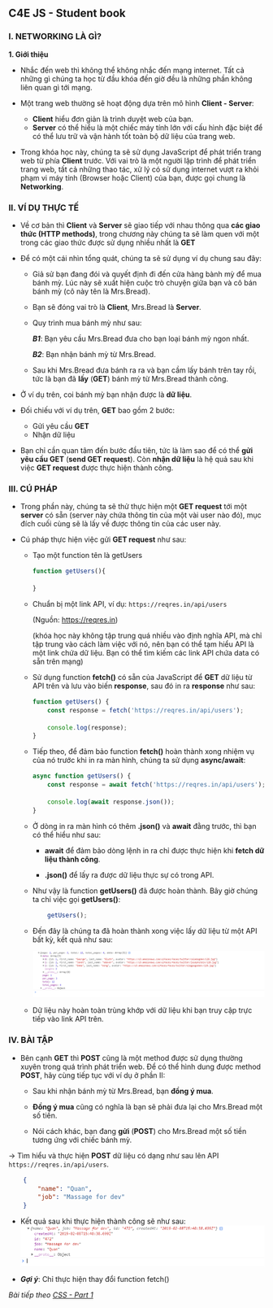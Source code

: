 ## C4E JS - Student book

### I. NETWORKING LÀ GÌ?
**1. Giới thiệu**

-   Nhắc đến web thì không thể không nhắc đến mạng internet. Tất cả những gì chúng ta học từ đầu khóa đến giờ đều là những phần không liên quan gì tới mạng.

-   Một trang web thường sẽ hoạt động dựa trên mô hình **Client - Server**:
    -   **Client** hiểu đơn giản là trình duyệt web của bạn.
    -   **Server** có thể hiểu là một chiếc máy tính lớn với cấu hình đặc biệt để có thể lưu trữ và vận hành tốt toàn bộ dữ liệu của trang web.

-   Trong khóa học này, chúng ta sẽ sử dụng JavaScript để phát triển trang web từ phía **Client** trước. Với vai trò là một người lập trình để phát triển trang web, tất cả những thao tác, xử lý có sử dụng internet vượt ra khỏi phạm vi máy tính (Browser hoặc Client) của bạn, được gọi chung là **Networking**.

### II. VÍ DỤ THỰC TẾ

-   Về cơ bản thì **Client** và **Server** sẽ giao tiếp với nhau thông qua **các giao thức (HTTP methods)**, trong chương này chúng ta sẽ làm quen với một trong các giao thức được sử dụng nhiều nhất là **GET**

-   Để có một cái nhìn tổng quát, chúng ta sẽ sử dụng ví dụ chung sau đây:

    -   Giả sử bạn đang đói và quyết định đi đến cửa hàng bành mỳ để mua bánh mỳ. Lúc này sẽ xuất hiện cuộc trò chuyện giữa bạn và cô bán bánh mỳ (cô này tên là Mrs.Bread).

    -   Bạn sẽ đóng vai trò là **Client**, Mrs.Bread là **Server**.

    -   Quy trình mua bánh mỳ như sau:

        ***B1***: Bạn yêu cầu Mrs.Bread đưa cho bạn loại bánh mỳ ngon nhất.

        ***B2***: Bạn nhận bánh mỳ từ Mrs.Bread.

    -   Sau khi Mrs.Bread đưa bánh ra ra và bạn cầm lấy bánh trên tay rồi, tức là bạn đã **lấy** (**GET**) bánh mỳ từ Mrs.Bread thành công.

-   Ở ví dụ trên, coi bánh mỳ bạn nhận được là **dữ liệu**.

-   Đối chiếu với ví dụ trên, **GET** bao gồm 2 bước:
    -   Gửi yêu cầu **GET**
    -   Nhận dữ liệu

-   Bạn chỉ cần quan tâm đến bước đầu tiên, tức là làm sao để có thể **gửi yêu cầu GET** (**send GET request**). Còn **nhận dữ liệu** là hệ quả sau khi việc **GET request** được thực hiện thành công.

### III. CÚ PHÁP

-   Trong phần này, chúng ta sẽ thử thực hiện một **GET request** tới một **server** có sẵn (server này chứa thông tin của một vài user nào đó), mục đích cuối cùng sẽ là lấy về được thông tin của các user này.

-   Cú pháp thực hiện việc gửi **GET request** như sau:
    -   Tạo một function tên là getUsers
        ```js
        function getUsers(){
            
        }
        ```

    -   Chuẩn bị một link API, ví dụ: `https://reqres.in/api/users`
    
        (Nguồn: https://reqres.in) 
        
        (khóa học này không tập trung quá nhiều vào định nghĩa API, mà chỉ tập trung vào cách làm việc với nó, nên bạn có thể tạm hiểu API là một link chứa dữ liệu. Bạn có thể tìm kiếm các link API chứa data có sẵn trên mạng)

    -   Sử dụng function **fetch()** có sẵn của JavaScript để **GET** dữ liệu từ API trên và lưu vào biến **response**, sau đó in ra **response** như sau:

        ```js
        function getUsers() {
            const response = fetch('https://reqres.in/api/users');

            console.log(response);
        }       
        ```

    -   Tiếp theo, để đảm bảo function **fetch()** hoàn thành xong nhiệm vụ của nó trước khi in ra màn hình, chúng ta sử dụng **async/await**:

        ```js
        async function getUsers() {
            const response = await fetch('https://reqres.in/api/users');

            console.log(await response.json());
        } 
        ```

    -   Ở dòng in ra màn hình có thêm **.json()** và **await** đằng trước, thì bạn có thể hiểu như sau:
        -   **await** để đảm bảo dòng lệnh in ra chỉ được thực hiện khi **fetch dữ liệu thành công**.
        
        -   **.json()** để lấy ra được dữ liệu thực sự có trong API.

    -   Như vậy là function **getUsers()** đã được hoàn thành. Bây giờ chúng ta chỉ việc gọi **getUsers()**:

        ```js
            getUsers();
        ```
    -   Đến đây là chúng ta đã hoàn thành xong việc lấy dữ liệu từ một API bất kỳ, kết quả như sau:

        ![Networking-1](../images/networking/networking-1.png)

    -   Dữ liệu này hoàn toàn trùng khớp với dữ liệu khi bạn truy cập trực tiếp vào link API trên.

### IV. BÀI TẬP

-   Bên cạnh **GET** thì **POST** cũng là một method được sử dụng thường xuyên trong quá trình phát triển web. Để có thể hình dung được method **POST**, hãy cùng tiếp tục với ví dụ ở phần II:

    -   Sau khi nhận bánh mỳ từ Mrs.Bread, bạn **đồng ý mua**.

    -   **Đồng ý mua** cũng có nghĩa là bạn sẽ phải đưa lại cho Mrs.Bread một số tiền.

    -   Nói cách khác, bạn đang **gửi** (**POST**) cho Mrs.Bread một số tiền tương ứng với chiếc bánh mỳ.

&rarr; Tìm hiểu và thực hiện **POST** dữ liệu có dạng như sau lên API `https://reqres.in/api/users`.

```json
    {
        "name": "Quan",
        "job": "Massage for dev"       
    }
```
-   Kết quả sau khi thực hiện thành công sẽ như sau:
    ![Networking-2](../images/networking/networking-2.png)

-   ***Gợi ý***: Chỉ thực hiện thay đổi function fetch()

*Bài tiếp theo [CSS - Part 1](../css/css-part1.md)*
